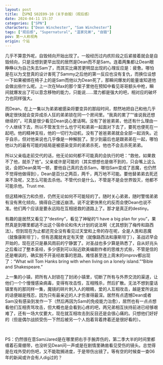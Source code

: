 ```yaml
---
layout: post
title: 【SPN】S02E09-10（关于自毁）（观后感）
date: 2024-04-11 15:37
categories: ["SPN"]
characters: ["Dean Winchester", "Sam Winchester"]
tags: ["观后感", "Supernatural", "温家兄弟", "自毁"]
pov: 第一人称视角
origin: 个站
---
```


几乎不算意外呢，自毁倾向开始出现了。一般经历过内疚阶段之后紧接着就会是自毁倾向，只是没想到更早出现的居然是Dean而不是Sam。连着两集都让Dean眼睁睁以为自己失去Sam了，而其实比痛苦更明显出现的心理反应是：疲惫。哪怕是在以为戈登真的设计害死了Sammy之后他的第一反应也没有复仇，而换位设想一下如果被绑在椅子上的是Sam而他以为Dean死了，那瞬间爆发的能量谁知道他会做出些什么呢。上一次在Max的那个案子里他在预知中看见哥哥额头中枪，瞬间就爆发出了可以意念移物的能力，只能说……潜力都是强大的吧，相对应的破坏力也同样强大。

而Dean，在上一集以为弟弟被感染将要变异的那段时间，颓然地把自己和他几乎确定很快就会变异成杀人狂的弟弟锁在同一个房间里。“我真的累了”“谁说我还想继续的”，可真是很少看见Dean说心里话啊。没有了爸爸弟弟，他还有什么理由一个人继续下去，所以不管发生什么也宁可和弟弟一起面对下去了，要死也便死在一起吧。他的精神支柱，他的一切行为动机，没有了爸爸弟弟就会全部一起消失。近乎自杀，但对他来说也几乎像是一种解脱了。至少到最后也是跟弟弟在一起，哪怕他以为的最有可能的结局是被感染变异的弟弟杀死，他也不会去杀死弟弟。

所以父亲临走前交代的话，他无论如何都不可能真的会执行的吧：“救他，如果救不了他，就杀了他”。父亲或许是可能的（其实想想也是做不到的，只会嘴上这么说，会把Dean臭骂一顿，要他自己真的去杀Sam，哪怕Sam变成了恶魔，也仍然不觉得他做得到），Dean是百分之两百，两千，两万地不可能。要他替弟弟去死还来不及呢，又怎么可能去杀他。不管代价是什么，不管是不是会世界毁灭，他都不可能杀他。Trust me.

但这精神压力和负担，仍然无论如何不可能轻的了。随时关心弟弟，随时警惕弟弟有没有黑化倾向，搞得自己接近崩溃。说不定更快黑化的反而会使Dean也说不准。他们两个应该是要永远陷在互相拯救的道路上了。那才是真正的destiny。

有趣的是居然又看见了“destiny”，看见了神秘的“I have a big plan for you”，果然真是到哪里都逃不出这个宿命论和伟大计划的说法啊（尤其想到了梅传和路西法）。但到现在为止都还完全没有看见过天堂和上帝的存在呢，全是人类和恶魔（就像康斯坦丁），但有恶魔就肯定有天使（就像路西法和康斯坦丁），圣战迟早会开始的，现在还只是暴风雨前的宁静罢了。对圣战也多少算是熟悉了，自从好兆头之后看过了整本圣经，多少感到可以贴近欧美编剧作者的思维方式些，不管是信的还是嘲讽的，确实脱不开圣经故事的思路。难怪甚至连上周末的improv都出现了：“What will Tom Hanks bring with when living on a lonely island.”“Bible and Shakespeare.”

上一集的小镇，把所有人封锁在了封闭小镇里，切断了所有与外界交流的渠道，让他们一个个慢慢感染病毒，变得有攻击性，互相残杀，然后扩散。无法不想到童话镇里有的那同样一集，魔镜的碎片刺入人的眼睛，爱的人互相攻击，越是爱所说出的话便越是残忍，因为只有最亲近的人才伤害得最深。居然有点遗憾Dean或者Sam没有感染到发作一下（然后再因为Sam的免疫能力治愈），居然也有一点点想看他们互相责骂攻击，但大概也是会看到心疼的吧，两兄弟相互扶持前进已经够艰难了，还有一场大仗要大，现在就互相攻击到反目还是会很心痛的。只想他们好好的（但是偶尔战损受伤一下然后被另一个人抱着背着搀着还是很好看的）。

<br>

PS：仍然很在意Sam/Jared是在哪里把右手手腕弄伤的，第二季大半的时间里都缠着石膏绷带，也没听见Dean问一声或是在剧情里确凿看见受伤的镜头。总觉得是在戏外受的伤吧，又不能耽搁进度，于是带伤出镜了。等有空的时候查一查06年的新闻或许会有人dig过的？
